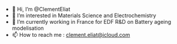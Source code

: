 - 👋 Hi, I’m @ClementEliat
- 👀 I’m interested in Materials Science and Electrochemistry
- 🔋 I’m currently working in France for EDF R&D on Battery ageing modelisation
- 📫 How to reach me : clement.eliat@icloud.com
